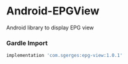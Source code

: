 # Android-EPGView
Android library to display EPG view

### Gardle Import

```jsx
implementation 'com.sgerges:epg-view:1.0.1'
```
